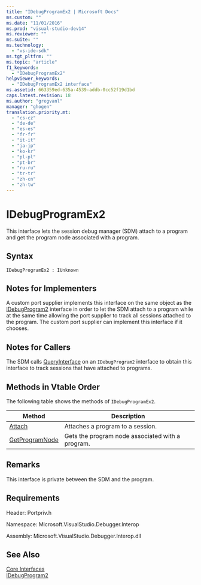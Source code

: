 ```yaml
---
title: "IDebugProgramEx2 | Microsoft Docs"
ms.custom: ""
ms.date: "11/01/2016"
ms.prod: "visual-studio-dev14"
ms.reviewer: ""
ms.suite: ""
ms.technology: 
  - "vs-ide-sdk"
ms.tgt_pltfrm: ""
ms.topic: "article"
f1_keywords: 
  - "IDebugProgramEx2"
helpviewer_keywords: 
  - "IDebugProgramEx2 interface"
ms.assetid: 663359ed-635a-4539-addb-0cc52f19d1bd
caps.latest.revision: 18
ms.author: "gregvanl"
manager: "ghogen"
translation.priority.mt: 
  - "cs-cz"
  - "de-de"
  - "es-es"
  - "fr-fr"
  - "it-it"
  - "ja-jp"
  - "ko-kr"
  - "pl-pl"
  - "pt-br"
  - "ru-ru"
  - "tr-tr"
  - "zh-cn"
  - "zh-tw"
---
```

# IDebugProgramEx2
This interface lets the session debug manager (SDM) attach to a program and get the program node associated with a program.  
  
## Syntax  
  
```  
IDebugProgramEx2 : IUnknown  
```  
  
## Notes for Implementers  
 A custom port supplier implements this interface on the same object as the [IDebugProgram2](../../../extensibility/debugger/reference/idebugprogram2.md) interface in order to let the SDM attach to a program while at the same time allowing the port supplier to track all sessions attached to the program. The custom port supplier can implement this interface if it chooses.  
  
## Notes for Callers  
 The SDM calls [QueryInterface](/visual-cpp/atl/queryinterface) on an `IDebugProgram2` interface to obtain this interface to track sessions that have attached to programs.  
  
## Methods in Vtable Order  
 The following table shows the methods of `IDebugProgramEx2`.  
  
|Method|Description|  
|------------|-----------------|  
|[Attach](../../../extensibility/debugger/reference/idebugprogramex2-attach.md)|Attaches a program to a session.|  
|[GetProgramNode](../../../extensibility/debugger/reference/idebugprogramex2-getprogramnode.md)|Gets the program node associated with a program.|  
  
## Remarks  
 This interface is private between the SDM and the program.  
  
## Requirements  
 Header: Portpriv.h  
  
 Namespace: Microsoft.VisualStudio.Debugger.Interop  
  
 Assembly: Microsoft.VisualStudio.Debugger.Interop.dll  
  
## See Also  
 [Core Interfaces](../../../extensibility/debugger/reference/core-interfaces.md)   
 [IDebugProgram2](../../../extensibility/debugger/reference/idebugprogram2.md)